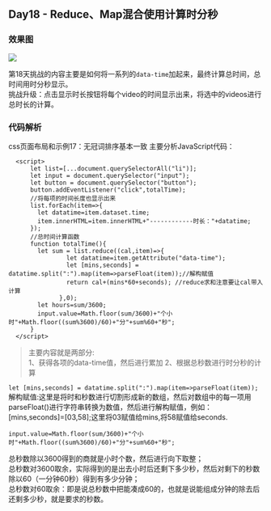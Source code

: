 ## Day18 - Reduce、Map混合使用计算时分秒
### 效果图

![](https://github.com/SUNNERCMS/30daysJavascript/blob/master/18%20-%20Day18%20-%20Reduce%E3%80%81Map%E6%B7%B7%E5%90%88%E4%BD%BF%E7%94%A8%E8%AE%A1%E7%AE%97%E6%97%B6%E5%88%86%E7%A7%92/show.PNG)

第18天挑战的内容主要是如何将一系列的`data-time`加起来，最终计算总时间，总时间用时分秒显示。  
挑战升级：点击显示时长按钮将每个video的时间显示出来，将选中的videos进行总时长的计算。

### 代码解析
css页面布局和示例17：无冠词排序基本一致
主要分析JavaScript代码：
```JS
  <script>
      let list=[...document.querySelectorAll("li")];
      let input = document.querySelector("input");
      let button = document.querySelector("button");
      button.addEventListener("click",totalTime);
      //将每项的时间长度也显示出来
      list.forEach(item=>{
        let datatime=item.dataset.time;
        item.innerHTML=item.innerHTML+"------------时长："+datatime;
      });
      //总时间计算函数
      function totalTime(){
        let sum = list.reduce((cal,item)=>{
                let datatime=item.getAttribute("data-time");
                let [mins,seconds] = datatime.split(":").map(item=>parseFloat(item));//解构赋值
                return cal+(mins*60+seconds); //reduce求和注意要让cal带入计算
              },0);
        let hours=sum/3600;
        input.value=Math.floor(sum/3600)+"个小时"+Math.floor((sum%3600)/60)+"分"+sum%60+"秒";
      }
  </script>
```
> 主要内容就是两部分:  
1、获得各项的data-time值，然后进行累加
2、根据总秒数进行时分秒的计算  

  `let [mins,seconds] = datatime.split(":").map(item=>parseFloat(item));`  
 解构赋值:这里是将时和秒数进行切割形成新的数组，然后对数组中的每一项用parseFloat()进行字符串转换为数值，然后进行解构赋值，例如：[mins,seconds]=[03,58];这里将03赋值给mins,将58赋值给seconds.  
  
  `input.value=Math.floor(sum/3600)+"个小时"+Math.floor((sum%3600)/60)+"分"+sum%60+"秒";`  
  
总秒数除以3600得到的商就是小时个数，然后进行向下取整；  
总秒数对3600取余，实际得到的是出去小时后还剩下多少秒，然后对剩下的秒数除以60（一分钟60秒）得到有多少分钟；  
总秒数对60取余：即是说总秒数中把能凑成60的，也就是说能组成分钟的除去后还剩多少秒，就是要求的秒数。
